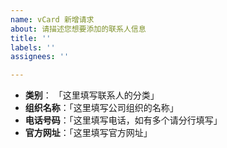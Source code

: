 ```yaml
---
name: vCard 新增请求
about: 请描述您想要添加的联系人信息
title: ''
labels: ''
assignees: ''

---
```


 - **类别**： 「这里填写联系人的分类」
 - **组织名称**：「这里填写公司组织的名称」
 - **电话号码**：「这里填写电话，如有多个请分行填写」
 - **官方网址**：「这里填写官方网址」
